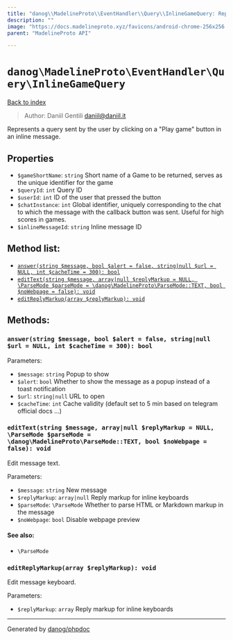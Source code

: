 ```yaml
---
title: "danog\\MadelineProto\\EventHandler\\Query\\InlineGameQuery: Represents a query sent by the user by clicking on a \"Play game\" button in an inline message."
description: ""
image: "https://docs.madelineproto.xyz/favicons/android-chrome-256x256.png"
parent: "MadelineProto API"

---
```

# `danog\MadelineProto\EventHandler\Query\InlineGameQuery`
[Back to index](../../../../index.html)

> Author: Daniil Gentili <daniil@daniil.it>  
  

Represents a query sent by the user by clicking on a "Play game" button in an inline message.  



## Properties
* `$gameShortName`: `string` Short name of a Game to be returned, serves as the unique identifier for the game
* `$queryId`: `int` Query ID
* `$userId`: `int` ID of the user that pressed the button
* `$chatInstance`: `int` Global identifier, uniquely corresponding to the chat to which the message with the callback button was sent. Useful for high scores in games.
* `$inlineMessageId`: `string` Inline message ID

## Method list:
* [`answer(string $message, bool $alert = false, string|null $url = NULL, int $cacheTime = 300): bool`](#answer-string-message-bool-alert-false-string-null-url-null-int-cachetime-300-bool)
* [`editText(string $message, array|null $replyMarkup = NULL, \ParseMode $parseMode = \danog\MadelineProto\ParseMode::TEXT, bool $noWebpage = false): void`](#edittext-string-message-array-null-replymarkup-null-parsemode-parsemode-danog-madelineproto-parsemode-text-bool-nowebpage-false-void)
* [`editReplyMarkup(array $replyMarkup): void`](#editreplymarkup-array-replymarkup-void)

## Methods:
### `answer(string $message, bool $alert = false, string|null $url = NULL, int $cacheTime = 300): bool`




Parameters:

* `$message`: `string` Popup to show  
* `$alert`: `bool` Whether to show the message as a popup instead of a toast notification  
* `$url`: `string|null` URL to open  
* `$cacheTime`: `int` Cache validity (default set to 5 min based on telegram official docs ...)  



### `editText(string $message, array|null $replyMarkup = NULL, \ParseMode $parseMode = \danog\MadelineProto\ParseMode::TEXT, bool $noWebpage = false): void`

Edit message text.


Parameters:

* `$message`: `string` New message  
* `$replyMarkup`: `array|null` Reply markup for inline keyboards  
* `$parseMode`: `\ParseMode` Whether to parse HTML or Markdown markup in the message  
* `$noWebpage`: `bool` Disable webpage preview  


#### See also: 
* `\ParseMode`




### `editReplyMarkup(array $replyMarkup): void`

Edit message keyboard.


Parameters:

* `$replyMarkup`: `array` Reply markup for inline keyboards  



---
Generated by [danog/phpdoc](https://phpdoc.daniil.it)
